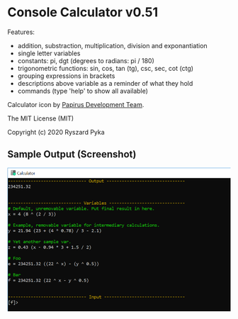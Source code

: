 # Console Calculator v0.51

Features:
- addition, substraction, multiplication, division and exponantiation
- single letter variables
- constants: pi, dgt (degrees to radians: pi / 180)
- trigonometric functions: sin, cos, tan (tg), csc, sec, cot (ctg)
- grouping expressions in brackets
- descriptions above variable as a reminder of what they hold
- commands (type 'help' to show all available)

Calculator icon by [Papirus Development Team](https://github.com/PapirusDevelopmentTeam).

The MIT License (MIT)

Copyright (c) 2020 Ryszard Pyka


## Sample Output (Screenshot)

![screenshot](/screenshot.png)
